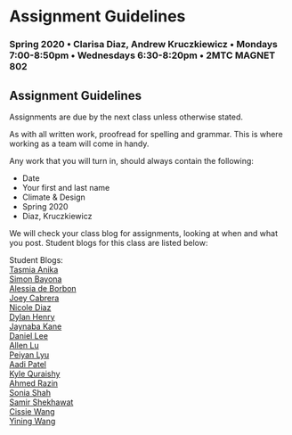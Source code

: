 # Assignment Guidelines

### Spring 2020 • Clarisa Diaz, Andrew Kruczkiewicz • Mondays 7:00-8:50pm • Wednesdays 6:30-8:20pm • 2MTC MAGNET 802

## Assignment Guidelines

Assignments are due by the next class unless otherwise stated.

As with all written work, proofread for spelling and grammar. This is where working as a team will come in handy.

Any work that you will turn in, should always contain the following:

* Date
* Your first and last name
* Climate & Design
* Spring 2020
* Diaz, Kruczkiewicz



We will check your class blog for assignments, looking at when and what you post. Student blogs for this class are listed below:


Student Blogs:
<br>
<a href="https://www.tumblr.com/blog/tasmia-anika">Tasmia Anika</a>
<br>
<a href="https://sb6709.wixsite.com/lookdaressalaam">Simon Bayona</a>
<br>
<a href="https://adbclimatedesign.wordpress.com/">Alessia de Borbon</a>
<br>
<a href="https://hello-worldasweknowit.tumblr.com/">Joey Cabrera</a>
<br>
<a href="https://nicole-climate-design.tumblr.com/">Nicole Diaz</a>
<br>
<a href="https://dhenryclimateanddesign.tumblr.com/">Dylan Henry</a>
<br>
<a href="https://jayclimdes.tumblr.com/">Jaynaba Kane</a>
<br>
<a href="https://www.tumblr.com/blog/dhl379">Daniel Lee</a>
<br>
<a href="https://alu017.tumblr.com/">Allen Lu</a>
<br>
<a href="https://peiyanlyu.tumblr.com/">Peiyan Lyu</a>
<br>
<a href="https://climadesignaadi.tumblr.com/">Aadi Patel</a>
<br>
<a href="https://www.tumblr.com/blog/lilclimate">Kyle Quraishy</a>
<br>
<a href="https://medium.com/@razin68">Ahmed Razin</a>
<br>
<a href="https://www.tumblr.com/blog/soniaclimatedesign">Sonia Shah</a>
<br>
<a href="http://samirss.tumblr.com/">Samir Shekhawat</a>
<br>
<a href="https://cissiewang6.tumblr.com/">Cissie Wang</a>
<br>
<a href="https://itsbeccaw.tumblr.com/">Yining Wang</a>

